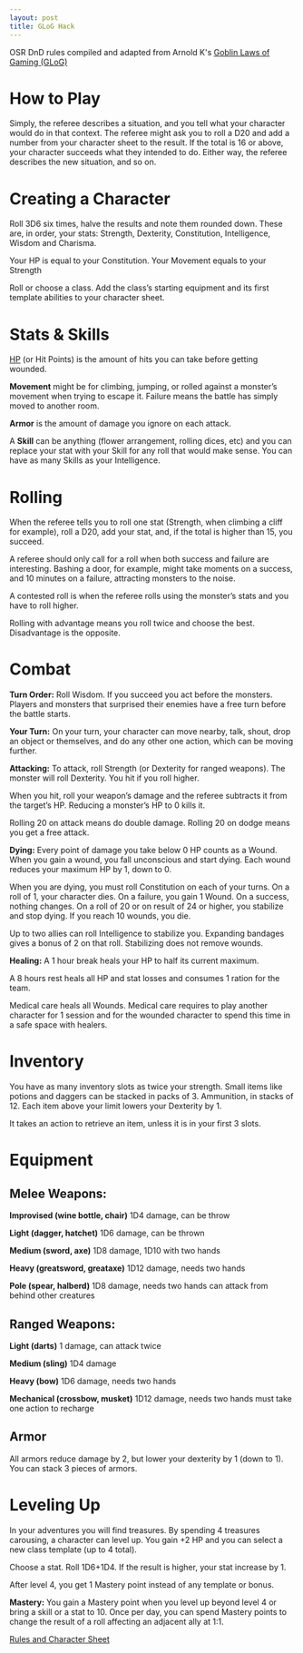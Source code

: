 ```yaml
---
layout: post
title: GLoG Hack
---
```


OSR DnD rules compiled and adapted from Arnold K's [Goblin Laws of Gaming (GLoG)](http://goblinpunch.blogspot.com/2020/04/lair-of-lamb-final.html)

# **How to Play**

Simply, the referee describes a situation, and you tell what your character would do in that context. The referee might ask you to roll a D20 and add a number from your character sheet to the result. If the total is 16 or above, your character succeeds what they intended to do. Either way, the referee describes the new situation, and so on.

# **Creating a Character**

Roll 3D6 six times, halve the results and note them rounded down. These are, in order, your stats: Strength, Dexterity, Constitution, Intelligence, Wisdom and Charisma.

Your HP is equal to your Constitution.
Your Movement equals to your Strength

Roll or choose a class. Add the class’s starting equipment and its first template abilities to your character sheet.

# Stats & Skills

<ins>HP</ins> (or Hit Points) is the amount of hits you can take before getting wounded.

**Movement** might be for climbing, jumping, or rolled against a monster’s movement when trying to escape it. Failure means the battle has simply moved to another room.

**Armor** is the amount of damage you ignore on each attack.

A **Skill** can be anything (flower arrangement, rolling dices, etc) and you can replace your stat with your Skill for any roll that would make sense. You can have as many Skills as your Intelligence.

# Rolling

When the referee tells you to roll one stat (Strength, when climbing a cliff for example), roll a D20, add your stat, and, if the total is higher than 15, you succeed. 

A referee should only call for a roll when both success and failure are interesting. Bashing a door, for example, might take moments on a success, and 10 minutes on a failure, attracting monsters to the noise.

A contested roll is when the referee rolls using the monster’s stats and you have to roll higher.

Rolling with advantage means you roll twice and choose the best. Disadvantage is the opposite.

# Combat

**Turn Order:** Roll Wisdom. If you succeed you act before the monsters. Players and monsters that surprised their enemies have a free turn before the battle starts.

**Your Turn:** On your turn, your character can move nearby, talk, shout, drop an object or themselves, and do any other one action, which can be moving further.

**Attacking:** To attack, roll Strength (or Dexterity for ranged weapons). The monster will roll Dexterity. You hit if you roll higher. 

When you hit, roll your weapon’s damage and the referee subtracts it from the target’s HP. Reducing a monster’s HP to 0 kills it. 

Rolling 20 on attack means do double damage. Rolling 20 on dodge means you get a free attack.

**Dying:** Every point of damage you take below 0 HP counts as a Wound. When you gain a wound, you fall unconscious and start dying. Each wound reduces your maximum HP by 1, down to 0.

When you are dying, you must roll Constitution on each of your turns. On a roll of 1, your character dies. On a failure, you gain 1 Wound. On a success, nothing changes. On a roll of 20 or on result of 24 or higher, you stabilize and stop dying. If you reach 10 wounds, you die.

Up to two allies can roll Intelligence to stabilize you. Expanding bandages gives a bonus of 2 on that roll. Stabilizing does not remove wounds.

**Healing:** A 1 hour break heals your HP to half its current maximum.

A 8 hours rest heals all HP and stat losses and consumes 1 ration for the team.

Medical care heals all Wounds. Medical care requires to play another character for 1 session and for the wounded character to spend this time in a safe space with healers. 

# Inventory

You have as many inventory slots as twice your strength. Small items like potions and daggers can be stacked in packs of 3. Ammunition, in stacks of 12. Each item above your limit lowers your Dexterity by 1.

It takes an action to retrieve an item, unless it is in your first 3 slots.

# Equipment

## Melee Weapons:
**Improvised (wine bottle, chair)**
1D4 damage, can be throw

**Light (dagger, hatchet)**
1D6 damage, can be thrown

**Medium (sword, axe)**
1D8 damage, 1D10 with two hands

**Heavy (greatsword, greataxe)**
1D12 damage, needs two hands

**Pole (spear, halberd)**
1D8 damage, needs two hands
can attack from behind other creatures

## Ranged Weapons:
**Light (darts)**
1 damage, can attack twice

**Medium (sling)**
1D4 damage

**Heavy (bow)**
1D6 damage, needs two hands

**Mechanical (crossbow, musket)**
1D12 damage, needs two hands
must take one action to recharge

## Armor
All armors reduce damage by 2, but lower your dexterity by 1 (down to 1). You can stack 3 pieces of armors. 

# Leveling Up

In your adventures you will find treasures. By spending 4 treasures carousing, a character can level up. You gain +2 HP and you can select a new class template (up to 4 total). 

Choose a stat. Roll 1D6+1D4. If the result is higher, your stat increase by 1.

After level 4, you get 1 Mastery point instead of any template or bonus.

**Mastery:** You gain a Mastery point when you level up beyond level 4 or bring a skill or a stat to 10. Once per day, you can spend Mastery points to change the result of a roll affecting an adjacent ally at 1:1.

[Rules and Character Sheet](https://saltygoo.github.io/assets/GLOG_Gooed_Base_v1.pdf)
